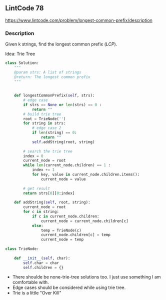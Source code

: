 ## LintCode 78 

<https://www.lintcode.com/problem/longest-common-prefix/description>

### **Description**

Given k strings, find the longest common prefix (*LCP*).



Idea: Trie Tree 

```python
class Solution:
    """
    @param strs: A list of strings
    @return: The longest common prefix
    """
    
  
    def longestCommonPrefix(self, strs):
        # edge case 
        if strs == None or len(strs) == 0 : 
            return ""
        # build trie tree 
        root = TrieNode('')
        for string in strs: 
            # edge case 2 
            if len(string) == 0:
                return ""
            self.addString(root, string)
            
        # search the trie tree 
        index = 0 
        current_node = root
        while len(current_node.children) == 1 : 
            index += 1 
            for key, value in current_node.children.items(): 
                current_node = value
                
        # get result 
        return strs[0][0:index]
        
    def addString(self, root, string): 
        current_node = root
        for c in string: 
            if c in current_node.children: 
                current_node = current_node.children[c]
            else: 
                temp = TrieNode(c)
                current_node.children[c] = temp
                current_node = temp
        
class TrieNode: 
    
    def __init__(self, char): 
        self.char = char
        self.children = {}

```

+ There shoulde be none-trie-tree solutions too.  I just use something I am comfortable with. 
+ Edge cases should be considered while using trie tree. 
+ Trie is a little "Over Kill"

